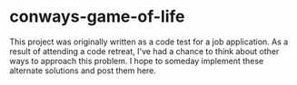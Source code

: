 conways-game-of-life
====================

This project was originally written as a code test for a job application. As a result of attending a code retreat, I've had a chance to think about other ways to approach this problem. I hope to someday implement these alternate solutions and post them here.